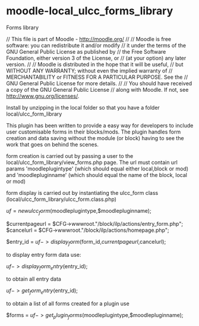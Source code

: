 moodle-local_ulcc_forms_library
===============================

Forms library

// This file is part of Moodle - http://moodle.org/
//
// Moodle is free software: you can redistribute it and/or modify
// it under the terms of the GNU General Public License as published by
// the Free Software Foundation, either version 3 of the License, or
// (at your option) any later version.
//
// Moodle is distributed in the hope that it will be useful,
// but WITHOUT ANY WARRANTY; without even the implied warranty of
// MERCHANTABILITY or FITNESS FOR A PARTICULAR PURPOSE.  See the
// GNU General Public License for more details.
//
// You should have received a copy of the GNU General Public License
// along with Moodle.  If not, see <http://www.gnu.org/licenses/>.

Install by unzipping in the local folder so that you have a folder local/ulcc_form_library

This plugin has been written to provide a easy way for developers to include user customisable forms in
their blocks/mods. The plugin handles form creation and data saving without the module (or block) having
to see the work that goes on behind the scenes.

form creation is carried out by passing a user to the local/ulcc_form_library/view_forms.php page. The url must
contain url params 'moodleplugintype' (which should equal either local,block or mod) and 'moodlepluginname'
(which should equal the name of the block, local or mod)

form display is carried out by instantiating the ulcc_form class (local/ulcc_form_library/ulcc_form.class.php)

$uf = new ulcc_form($moodleplugintype,$moodlepluginname);

$currentpageurl    =   $CFG->wwwroot."/block/ilp/actions/entry_form.php";
$cancelurl    =   $CFG->wwwroot."/block/ilp/actions/homepage.php";

$entry_id   =   $uf->display_form($form_id,$currentpageurl,$cancelurl);

to display entry form data use:

$uf->display_form_entry($entry_id);

to obtain all entry data

$uf->get_form_entry($entry_id);

to obtain a list of all forms created for a plugin use

$forms  =   $uf->get_plugin_forms($moodleplugintype,$moodlepluginname);